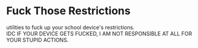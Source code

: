 # Fuck Those Restrictions
utilities to fuck up your school device's restrictions.<br>
IDC IF YOUR DEVICE GETS FUCKED, I AM NOT RESPONSIBLE AT ALL FOR YOUR STUPID ACTIONS.
